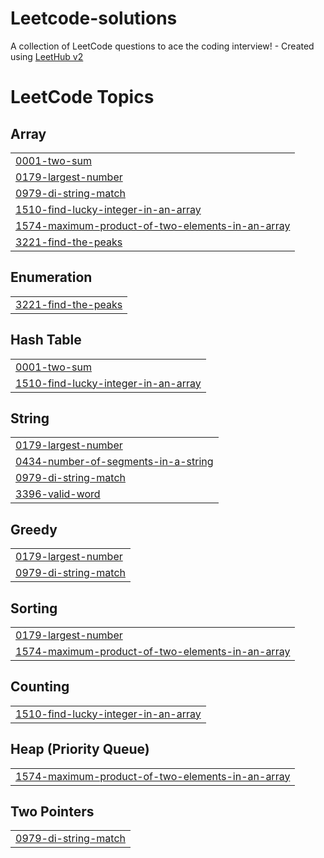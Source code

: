 # Leetcode-solutions
A collection of LeetCode questions to ace the coding interview! - Created using [LeetHub v2](https://github.com/arunbhardwaj/LeetHub-2.0)

<!---LeetCode Topics Start-->
# LeetCode Topics
## Array
|  |
| ------- |
| [0001-two-sum](https://github.com/Amal0005/Leetcode-solutions/tree/master/0001-two-sum) |
| [0179-largest-number](https://github.com/Amal0005/Leetcode-solutions/tree/master/0179-largest-number) |
| [0979-di-string-match](https://github.com/Amal0005/Leetcode-solutions/tree/master/0979-di-string-match) |
| [1510-find-lucky-integer-in-an-array](https://github.com/Amal0005/Leetcode-solutions/tree/master/1510-find-lucky-integer-in-an-array) |
| [1574-maximum-product-of-two-elements-in-an-array](https://github.com/Amal0005/Leetcode-solutions/tree/master/1574-maximum-product-of-two-elements-in-an-array) |
| [3221-find-the-peaks](https://github.com/Amal0005/Leetcode-solutions/tree/master/3221-find-the-peaks) |
## Enumeration
|  |
| ------- |
| [3221-find-the-peaks](https://github.com/Amal0005/Leetcode-solutions/tree/master/3221-find-the-peaks) |
## Hash Table
|  |
| ------- |
| [0001-two-sum](https://github.com/Amal0005/Leetcode-solutions/tree/master/0001-two-sum) |
| [1510-find-lucky-integer-in-an-array](https://github.com/Amal0005/Leetcode-solutions/tree/master/1510-find-lucky-integer-in-an-array) |
## String
|  |
| ------- |
| [0179-largest-number](https://github.com/Amal0005/Leetcode-solutions/tree/master/0179-largest-number) |
| [0434-number-of-segments-in-a-string](https://github.com/Amal0005/Leetcode-solutions/tree/master/0434-number-of-segments-in-a-string) |
| [0979-di-string-match](https://github.com/Amal0005/Leetcode-solutions/tree/master/0979-di-string-match) |
| [3396-valid-word](https://github.com/Amal0005/Leetcode-solutions/tree/master/3396-valid-word) |
## Greedy
|  |
| ------- |
| [0179-largest-number](https://github.com/Amal0005/Leetcode-solutions/tree/master/0179-largest-number) |
| [0979-di-string-match](https://github.com/Amal0005/Leetcode-solutions/tree/master/0979-di-string-match) |
## Sorting
|  |
| ------- |
| [0179-largest-number](https://github.com/Amal0005/Leetcode-solutions/tree/master/0179-largest-number) |
| [1574-maximum-product-of-two-elements-in-an-array](https://github.com/Amal0005/Leetcode-solutions/tree/master/1574-maximum-product-of-two-elements-in-an-array) |
## Counting
|  |
| ------- |
| [1510-find-lucky-integer-in-an-array](https://github.com/Amal0005/Leetcode-solutions/tree/master/1510-find-lucky-integer-in-an-array) |
## Heap (Priority Queue)
|  |
| ------- |
| [1574-maximum-product-of-two-elements-in-an-array](https://github.com/Amal0005/Leetcode-solutions/tree/master/1574-maximum-product-of-two-elements-in-an-array) |
## Two Pointers
|  |
| ------- |
| [0979-di-string-match](https://github.com/Amal0005/Leetcode-solutions/tree/master/0979-di-string-match) |
<!---LeetCode Topics End-->